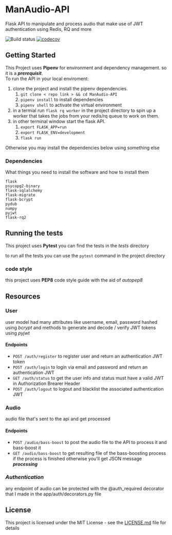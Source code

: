 # ManAudio-API
Flask API to manipulate and process audio that make use of JWT authentication using Redis, RQ and more

![Build status](https://github.com/elmaghallawy/ManAudio-API/workflows/Test%20ManAudio-API/badge.svg)
[![codecov](https://codecov.io/gh/elmaghallawy/ManAudio-API/branch/master/graph/badge.svg?token=N1TFAILF4L)](undefined)

## Getting Started

This Project uses **Pipenv** for environment and dependency management.
so it is a ***prerequisit***.<br/> 
To run the API in your local enviroment:

1. clone the project and install the pipenv dependencies.
    1. `git clone < repo link > && cd ManAudio-API` 
    2. `pipenv install` to install dependencies 
    3. `pipenv shell` to activate the virtual environment
2. in a termial run ``flask rq worker`` in the project directory to spin up a worker that takes the jobs from your redis/rq queue to work on them.
3. in other terminal window start the flask API.
    1. `export FLASK_APP=run`
    2. `export FLASK_ENV=development`
    3. `flask run`

Otherwise you may install the dependencies below using something else
          

### Dependencies

What things you need to install the software and how to install them

```
flask
psycopg2-binary
flask-sqlalchemy
flask-migrate
flask-bcrypt
pydub
numpy
pyjwt
flask-rq2
```

## Running the tests

This project uses **Pytest** you can find the tests in the *tests* directory

to run all the tests you can use the `pytest` command in the project directory

### code style 

this project uses **PEP8** code style guide
with the aid of *autopep8* 



## Resources

### User
user model had many attributes like username, email, password hashed using *bcrypt* and methods to generate and decode / verify JWT tokens using *pyjwt*

#### Endpoints 
* `POST /auth/register` to register user and return an authentication JWT token
* `POST /auth/login` to login via email and password and return an authentication JWT 
* `GET /auth/status` to get the user info and status must have a valid JWT in Authorization Brearer Header
* `POST /auth/logout` to logout and blacklist the associated authentication JWT 

### Audio
audio file that's sent to the api and get processed
#### Endpoints 
* `POST /audio/bass-boost` to post the audio file to the API to process it and bass-boost it 
* `GET /audio/bass-boost` to get resulting file of the bass-boosting process if the process is finished otherwise you'll get JSON message ***processing***

### *Authentication*
any endpoint of audio can be protected with the @auth_required decorator that I made in the app/auth/decorators.py file

## License

This project is licensed under the MIT License - see the [LICENSE.md](LICENSE.md) file for details

